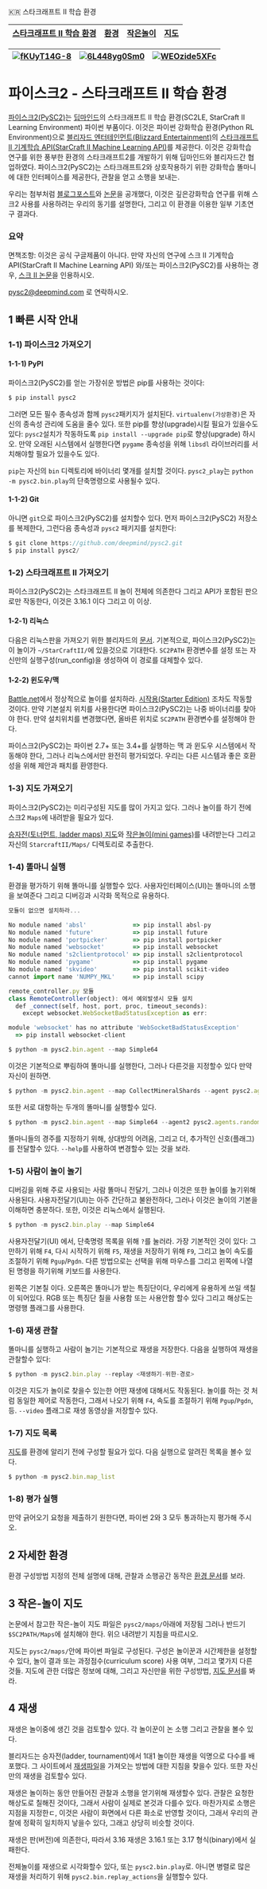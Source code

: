 :kr: 스타크래프트 II 학습 환경

| [스타크래프트 II 학습 환경](./README.md) | [환경](./docs/environment.md) | [작은놀이](./docs/mini_games.md) | [지도](./docs/maps.md) |  
| --- | --- | --- | --- |  

| [![fKUyT14G-8](https://img.youtube.com/vi/-fKUyT14G-8/0.jpg)](https://www.youtube.com/watch?v=-fKUyT14G-8) | [![6L448yg0Sm0](https://img.youtube.com/vi/6L448yg0Sm0/0.jpg)](https://www.youtube.com/watch?v=6L448yg0Sm0) | [![WEOzide5XFc](https://img.youtube.com/vi/WEOzide5XFc/0.jpg)](https://www.youtube.com/watch?v=WEOzide5XFc) |  
| --- | --- | --- |  

# 파이스크2 - 스타크래프트 II 학습 환경

[파이스크2(PySC2)](https://github.com/deepmind/pysc2)는 [딥마인드](http://deepmind.com/)의 스타크래프트 II 학습 환경(SC2LE, StarCraft II Learning Environment) 파이썬 부품이다. 이것은 파이썬 강화학습 환경(Python RL Environment)으로 [블리자드 엔터테인먼트(Blizzard Entertainment)](http://blizzard.com/)의 [스타크래프트 II 기계학습 API(StarCraft II Machine Learning API)](https://github.com/Blizzard/s2client-proto)를 제공한다. 이것은 강화학습 연구를 위한 풍부한 환경의 스타크래프트2를 개발하기 위해 딥마인드와 블리자드간 협업하였다. 파이스크2(PySC2)는 스타크래프트2와 상호작용하기 위한 강화학습 똘마니에 대한 인터페이스를 제공한다, 관찰을 얻고 소행을 보내는.

우리는 첨부처럼 [블로그포스트](https://deepmind.com/blog/deepmind-and-blizzard-open-starcraft-ii-ai-research-environment/)와 [논문](https://arxiv.org/abs/1708.04782)을 공개했다, 이것은 깊은강화학습 연구를 위해 스크2 사용를 사용하려는 우리의 동기를 설명한다, 그리고 이 환경을 이용한 일부 기초연구 결과다.

### 요약

면책조항: 이것은 공식 구글제품이 아니다. 
만약 자신의 연구에 스크 II 기계학습 API(StarCraft II Machine Learning API) 와/또는 파이스크2(PySC2)를 사용하는 경우, [스크 II 논문](https://arxiv.org/abs/1708.04782)을 인용하시오.

pysc2@deepmind.com 로 연락하시오.


## 1 빠른 시작 안내

### 1-1) 파이스크2 가져오기

#### 1-1-1) PyPI

파이스크2(PySC2)를 얻는 가장쉬운 방법은 pip를 사용하는 것이다:

``` javascript  
$ pip install pysc2
```

그러면 모든 필수 종속성과 함께 `pysc2`패키지가 설치된다. `virtualenv(가상환경)`은 자신의 종속성 관리에 도움을 줄수 있다. 또한 pip를 향상(upgrade)시킬 필요가 있을수도 있다: `pysc2`설치가 작동하도록 `pip install --upgrade pip`로 향상(upgrade) 하시오. 만약 오래된 시스템에서 실행한다면 `pygame` 종속성을 위해 `libsdl` 라이브러리를 서치해야할 필요가 있을수도 있다.

`pip`는 자신의 `bin` 디렉토리에 바이너리 몇개를 설치할 것이다. `pysc2_play`는 `python -m pysc2.bin.play`의 단축명령으로 사용될수 있다.

#### 1-1-2) Git

아니면 `git`으로 파이스크2(PySC2)를 설치할수 있다. 먼저 파이스크2(PySC2) 저장소를 복제한다, 그런다음 종속성과 `pysc2` 패키지를 설치한다:  

``` javascript  
$ git clone https://github.com/deepmind/pysc2.git
$ pip install pysc2/
```  

### 1-2) 스타크래프트 II 가져오기

파이스크2(PySC2)는 스타크래프트 II 놀이 전체에 의존한다 그리고 API가 포함된 판으로만 작동한다, 이것은 3.16.1 이다 그리고 이 이상.

#### 1-2-1) 리눅스

다음은 리눅스판을 가져오기 위한 블리자드의 [문서](https://github.com/Blizzard/s2client-proto#downloads). 기본적으로, 파이스크2(PySC2)는 이 놀이가 `~/StarCraftII/`에 있을것으로 기대한다. `SC2PATH` 환경변수를 설정 또는 자신만의 실행구성(run_config)을 생성하여 이 경로를 대체할수 있다.

#### 1-2-2) 윈도우/맥

[Battle.net](https://battle.net/)에서 정상적으로 놀이를 설치하라. [시작용(Starter Edition)](https://www.battle.net/download/getInstallerForGame?gameProgram=STARCRAFT_2) 조차도 작동할 것이다. 만약 기본설치 위치를 사용한다면 파이스크2(PySC2)는 나중 바이너리를 찾아야 한다. 만약 설치위치를 변경했다면, 올바른 위치로 `SC2PATH` 환경변수를 설정해야 한다.

파이스크2(PySC2)는 파이썬 2.7+ 또는 3.4+를 실행하는 맥 과 윈도우 시스템에서 작동해야 한다, 그러나 리눅스에서만 완전히 평가되었다. 우리는 다른 시스템과 좋은 호환성을 위해 제안과 패치를 환영한다.

### 1-3) 지도 가져오기

파이스크2(PySC2)는 미리구성된 지도를 많이 가지고 있다. 그러나 놀이를 하기 전에 스크2 `Maps`에 내려받을 필요가 있다.

[승자전(토너먼트, ladder maps) 지도](https://github.com/Blizzard/s2client-proto#downloads)와 [작은놀이(mini games)](https://github.com/deepmind/pysc2/releases/download/v1.2/mini_games.zip)를 내려받는다 그리고 자신의 `StarcraftII/Maps/` 디렉토리로 추출한다.

### 1-4) 똘마니 실행

환경을 평가하기 위해 똘마니를 실행할수 있다. 사용자인터페이스(UI)는 똘마니의 소행을 보여준다 그리고 디버깅과 시각화 목적으로 유용하다.

``` javascript  
모듈이 없으면 설치하라...

No module named 'absl'             => pip install absl-py
No module named 'future'           => pip install future
No module named 'portpicker'       => pip install portpicker
No module named 'websocket'        => pip install websocket
No module named 's2clientprotocol' => pip install s2clientprotocol
No module named 'pygame'           => pip install pygame
No module named 'skvideo'          => pip install scikit-video
cannot import name 'NUMPY_MKL'     => pip install scipy
```

``` javascript  
remote_controller.py 모듈
class RemoteController(object): 에서 예외발생시 모듈 설치
  def _connect(self, host, port, proc, timeout_seconds):
    except websocket.WebSocketBadStatusException as err:

module 'websocket' has no attribute 'WebSocketBadStatusException'
  => pip install websocket-client
```

``` javascript  
$ python -m pysc2.bin.agent --map Simple64
```  

이것은 기본적으로 뿌림하여 똘마니를 실행한다, 그러나 다른것을 지정할수 있다 만약 자신이 원하면.

``` javascript  
$ python -m pysc2.bin.agent --map CollectMineralShards --agent pysc2.agents.scripted_agent.CollectMineralShards
```  

또한 서로 대항하는 두개의 똘마니를 실행할수 있다.

``` javascript  
$ python -m pysc2.bin.agent --map Simple64 --agent2 pysc2.agents.random_agent.RandomAgent
```  

똘마니들의 경주를 지정하기 위해, 상대방의 어려움, 그리고 더, 추가적인 신호(플래그)를 전달할수 있다. `--help`를 사용하여 변경할수 있는 것을 보라.

### 1-5) 사람이 놀이 놀기

디버깅을 위해 주로 사용되는 사람 똘마니 전달기, 그러나 이것은 또한 놀이를 놀기위해 사용된다. 사용자전달기(UI)는 아주 간단하고 불완전하다, 그러나 이것은 놀이의 기본을 이해하면 충분하다. 또한, 이것은 리눅스에서 실행된다.

``` javascript  
$ python -m pysc2.bin.play --map Simple64
```

사용자전달기(UI) 에서, 단축명령 목록을 위해 `?`를 눌러라. 가장 기본적인 것이 있다: 그만하기 위해 `F4`, 다시 시작하기 위해 `F5`, 재생을 저장하기 위해 `F9`, 그리고 놀이 속도를 조절하기 위해 `Pgup`/`Pgdn`. 다른 방법으로는 선택을 위해 마우스를 그리고 왼쪽에 나열된 명령을 하기위해 키보드를 사용한다.

왼쪽은 기본칠 이다. 오른쪽은 똘마니가 받는 특징단이다, 우리에게 유용하게 쓰일 색칠이 되어있다. RGB 또는 특징단 칠을 사용함 또는 사용안함 할수 있다 그리고 해상도는 명령행 플래그를 사용한다.


### 1-6) 재생 관찰

똘마니를 실행하고 사람이 놀기는 기본적으로 재생을 저장한다. 다음을 실행하여 재생을 관찰할수 있다:

``` javascript  
$ python -m pysc2.bin.play --replay <재생하기-위한-경로>
```  

이것은 지도가 놀이로 찾을수 있는한 어떤 재생에 대해서도 작동된다. 놀이를 하는 것 처럼 동일한 제어로 작동한다, 그래서 나오기 위해 `F4`, 속도를 조절하기 위해 `Pgup`/`Pgdn`, 등. `--video` 플래그로 재생 동영상을 저장할수 있다.

### 1-7) 지도 목록

[지도](https://github.com/zeuseyera/pysc2/blob/master/docs/maps.md)를 환경에 알리기 전에 구성할 필요가 있다. 다음 실행으로 알려진 목록을 볼수 있다.

``` javascript  
$ python -m pysc2.bin.map_list
```  

### 1-8) 평가 실행

만약 긁어오기 요청을 제출하기 원한다면, 파이썬 2와 3 모두 통과하는지 평가해 주시오.


## 2 자세한 환경

환경 구성방법 지정의 전체 설명에 대해, 관찰과 소행공간 동작은 [환경 문서](https://github.com/zeuseyera/pysc2/blob/master/docs/environment.md)를 보라.


## 3 작은-놀이 지도

논문에서 참고한 작은-놀이 지도 파일은 `pysc2/maps/`아래에 저장됨 그러나 반드기 `$SC2PATH/Maps`에 설치해야 한다. 위으 내려받기 지침을 따르시오.

지도는 `pysc2/maps/`안에 파이썬 파일로 구성된다. 구성은 놀이꾼과 시간제한을 설정할수 있다, 놀이 결과 또는 과정점수(curriculum score) 사용 여부, 그리고 몇가지 다른 것들. 지도에 관한 더많은 정보에 대해, 그리고 자신만을 위한 구성방법, [지도 문서](https://github.com/zeuseyera/pysc2/blob/master/docs/maps.md)를 봐라.

## 4 재생

재생은 놀이중에 생긴 것을 검토할수 있다. 각 놀이꾼이 논 소행 그리고 관찰을 볼수 있다.

블리자드는 승자전(ladder, tournament)에서 1대1 놀이한 재생을 익명으로 다수를 배포했다. 그 사이트에서 [재생파일](https://github.com/Blizzard/s2client-proto#downloads)을 가져오는 방법에 대한 지침을 찾을수 있다. 또한 자신만의 재생을 검토할수 있다.

재생은 놀이하는 동안 만들어진 관찰과 소행을 얻기위해 재생할수 있다. 관찰은 요청한 해상도로 칠해진 것이다, 그래서 사람이 실제로 본것과 다를수 있다. 마찬가지로 소행은 지점을 지정한ㄷ, 이것은 사람이 화면에서 다른 화소로 반영할 것이다, 그래서 우리의 관찰에 정확히 일치하지 낳을수 있다, 그래고 상당히 비슷할 것이다.

재생은 판(버전)에 의존한다, 따라서 3.16 재생은 3.16.1 또는 3.17 형식(binary)에서 실패한다.

전체놀이를 재생으로 시각화할수 있다, 또는 `pysc2.bin.play`로. 아니면 병렬로 많은 재생을 처리하기 위해 `pysc2.bin.replay_actions`을 실행할수 있다.  



